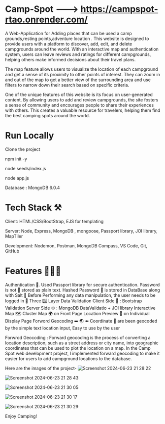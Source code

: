 # Camp-Spot  ---> https://campspot-rtao.onrender.com/
A Web-Application for Adding places that can be used a camp grounds,resting points,adventure location . This website is designed to provide users with a platform to discover, add, edit, and delete campgrounds around the world. With an interactive map and authentication system, users can leave reviews and ratings for different campgrounds, helping others make informed decisions about their travel plans.

The map feature allows users to visualize the location of each campground and get a sense of its proximity to other points of interest. They can zoom in and out of the map to get a better view of the surrounding area and use filters to narrow down their search based on specific criteria.

One of the unique features of this website is its focus on user-generated content. By allowing users to add and review campgrounds, the site fosters a sense of community and encourages people to share their experiences with others. This creates a valuable resource for travelers, helping them find the best camping spots around the world.


# Run Locally
Clone the project

npm init -y

node seeds/index.js

node app.js

Database : MongoDB 6.0.4

# Tech Stack ⚒️
Client: HTML/CSS/BootStrap, EJS for templating

Server: Node, Express, MongoDB , mongoose, Passport library, JOI library, MapTiler

Development: Nodemon, Postman, MongoDB Compass, VS Code, Git, GitHub

# Features 🔅💎🔅
Authentication 🔐.
Used Passport library for secure authentication.
Password is not 🚫 stored as plain text.
Hashed Password 🔑 is stored in DataBase along with Salt 🧂
Before Performing any data manipulation, the user needs to be logged in 🪪
Three 3️⃣ Layer Data Validation
Client Side 👤 : Bootstrap Validation
Server Side ⚙️ : MongoDB DataValidatio + JOI library
Interactive Map 🗺️
Cluster Map 🌍 on Front Page
Location Preview 📌 on Individual Display Page
Forword Geocoding ➡️ 🌏 ⬅️
Coordinate 📌 are been geocoded by the simple text location input, Easy to use by the user

Forwrod Geocoding : Forward geocoding is the process of converting a location description, such as a street address or city name, into geographic coordinates that can be used to plot the location on a map. In the Camp Spot web development project, I implemented forward geocoding to make it easier for users to add campground locations to the database.

Here are the images of the project-
![Screenshot 2024-06-23 21 28 22](https://github.com/AnujKumarSingh-Code/Camp-Spot/assets/133045218/d5e46311-deb6-418a-bce4-82932b2a8296)


![Screenshot 2024-06-23 21 28 43](https://github.com/AnujKumarSingh-Code/Camp-Spot/assets/133045218/2f5d4418-bc5f-4e85-932a-5db43837ee7b)


![Screenshot 2024-06-23 21 30 05](https://github.com/AnujKumarSingh-Code/Camp-Spot/assets/133045218/b4230aaa-f25f-404a-86a2-bb5bb5d87e0a)


![Screenshot 2024-06-23 21 30 17](https://github.com/AnujKumarSingh-Code/Camp-Spot/assets/133045218/c872a042-d12e-44e5-8d7a-fba0c6d6abae)


![Screenshot 2024-06-23 21 30 29](https://github.com/AnujKumarSingh-Code/Camp-Spot/assets/133045218/641910d2-5aa1-4211-9236-8e2df175efba)







Enjoy Camping!







